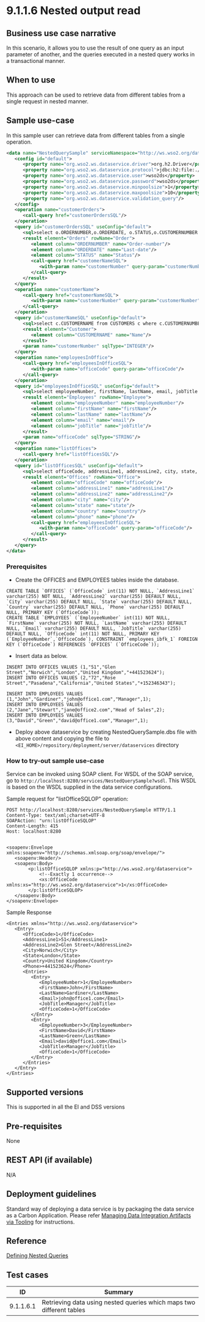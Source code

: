 # 9.1.1.6 Nested output read

## Business use case narrative

In this scenario, it allows you to use the result of one query as an input parameter of another, and the queries 
executed in a nested query works in a transactional manner.

## When to use
This approach can be used to retrieve data from different tables from a single request in nested manner. 

## Sample use-case
In this sample user can retrieve data from different tables from a single operation.

```xml
<data name="NestedQuerySample" serviceNamespace="http://ws.wso2.org/dataservice/samples/nested_query_sample">
   <config id="default">
      <property name="org.wso2.ws.dataservice.driver">org.h2.Driver</property>
      <property name="org.wso2.ws.dataservice.protocol">jdbc:h2:file:./samples/database/DATA_SERV_SAMP</property>
      <property name="org.wso2.ws.dataservice.user">wso2ds</property>
      <property name="org.wso2.ws.dataservice.password">wso2ds</property>
      <property name="org.wso2.ws.dataservice.minpoolsize">1</property>
      <property name="org.wso2.ws.dataservice.maxpoolsize">10</property>
      <property name="org.wso2.ws.dataservice.validation_query"/>
   </config>
   <operation name="customerOrders">
      <call-query href="customerOrdersSQL"/>
   </operation>
   <query id="customerOrdersSQL" useConfig="default">
      <sql>select o.ORDERNUMBER,o.ORDERDATE, o.STATUS,o.CUSTOMERNUMBER from ORDERS o</sql>
      <result element="Orders" rowName="Order">
         <element column="ORDERNUMBER" name="Order-number"/>
         <element column="ORDERDATE" name="Last-date"/>
         <element column="STATUS" name="Status"/>
         <call-query href="customerNameSQL">
            <with-param name="customerNumber" query-param="customerNumber"/>
         </call-query>
      </result>
   </query>
   <operation name="customerName">
      <call-query href="customerNameSQL">
         <with-param name="customerNumber" query-param="customerNumber"/>
      </call-query>
   </operation>
   <query id="customerNameSQL" useConfig="default">
      <sql>select c.CUSTOMERNAME from CUSTOMERS c where c.CUSTOMERNUMBER = :customerNumber</sql>
      <result element="Customer">
         <element column="CUSTOMERNAME" name="Name"/>
      </result>
      <param name="customerNumber" sqlType="INTEGER"/>
   </query>
   <operation name="employeesInOffice">
      <call-query href="employeesInOfficeSQL">
         <with-param name="officeCode" query-param="officeCode"/>
      </call-query>
   </operation>
   <query id="employeesInOfficeSQL" useConfig="default">
      <sql>select employeeNumber, firstName, lastName, email, jobTitle from Employees where officeCode = :officeCode</sql>
      <result element="Employees" rowName="Employee">
         <element column="employeeNumber" name="employeeNumber"/>
         <element column="firstName" name="firstName"/>
         <element column="lastName" name="lastName"/>
         <element column="email" name="email"/>
         <element column="jobTitle" name="jobTitle"/>
      </result>
      <param name="officeCode" sqlType="STRING"/>
   </query>
   <operation name="listOffices">
      <call-query href="listOfficesSQL"/>
   </operation>
   <query id="listOfficesSQL" useConfig="default">
      <sql>select officeCode, addressLine1, addressLine2, city, state, country, phone from Offices</sql>
      <result element="Offices" rowName="Office">
         <element column="officeCode" name="officeCode"/>
         <element column="addressLine1" name="addressLine1"/>
         <element column="addressLine2" name="addressLine2"/>
         <element column="city" name="city"/>
         <element column="state" name="state"/>
         <element column="country" name="country"/>
         <element column="phone" name="phone"/>
         <call-query href="employeesInOfficeSQL">
            <with-param name="officeCode" query-param="officeCode"/>
         </call-query>
      </result>
   </query>
</data>
```

### Prerequisites
* Create the OFFICES and EMPLOYEES tables inside the database.
```
CREATE TABLE `OFFICES` (`OfficeCode` int(11) NOT NULL, `AddressLine1` varchar(255) NOT NULL, `AddressLine2` varchar(255) DEFAULT NULL, `City` varchar(255) DEFAULT NULL, `State` varchar(255) DEFAULT NULL, `Country` varchar(255) DEFAULT NULL, `Phone` varchar(255) DEFAULT NULL, PRIMARY KEY (`OfficeCode`));
CREATE TABLE `EMPLOYEES` (`EmployeeNumber` int(11) NOT NULL, `FirstName` varchar(255) NOT NULL, `LastName` varchar(255) DEFAULT NULL, `Email` varchar(255) DEFAULT NULL, `JobTitle` varchar(255) DEFAULT NULL, `OfficeCode` int(11) NOT NULL, PRIMARY KEY (`EmployeeNumber`,`OfficeCode`), CONSTRAINT `employees_ibfk_1` FOREIGN KEY (`OfficeCode`) REFERENCES `OFFICES` (`OfficeCode`));
```
* Insert data as below.
```
INSERT INTO OFFICES VALUES (1,"51","Glen Street","Norwich","London","United Kingdom","+441523624");
INSERT INTO OFFICES VALUES (2,"72","Rose Street","Pasadena","California","United States","+152346343");

INSERT INTO EMPLOYEES VALUES (1,"John","Gardiner","john@office1.com","Manager",1);
INSERT INTO EMPLOYEES VALUES (2,"Jane","Stewart","jane@office2.com","Head of Sales",2);
INSERT INTO EMPLOYEES VALUES (3,"David","Green","david@office1.com","Manager",1);
```
* Deploy above dataservice by creating NestedQuerySample.dbs file with above content and copying the file to 
```<EI_HOME>/repository/deployment/server/dataservices``` directory

### How to try-out sample use-case
Service can be invoked using SOAP client.
For WSDL of the SOAP service, go to ```http://localhost:8280/services/NestedQuerySample?wsdl```. 
This WSDL is based on the WSDL supplied in the data service configurations.

Sample request for "listOfficeSQLOP" operation:
```text
POST http://localhost:8280/services/NestedQuerySample HTTP/1.1
Content-Type: text/xml;charset=UTF-8
SOAPAction: "urn:listOfficeSQLOP"
Content-Length: 415
Host: localhost:8280


<soapenv:Envelope xmlns:soapenv="http://schemas.xmlsoap.org/soap/envelope/">
   <soapenv:Header/>
   <soapenv:Body>
        <p:listOfficeSQLOP xmlns:p="http://ws.wso2.org/dataservice">
            <!--Exactly 1 occurrence-->
            <xs:OfficeCode xmlns:xs="http://ws.wso2.org/dataservice">1</xs:OfficeCode>
        </p:listOfficeSQLOP>
   </soapenv:Body>
</soapenv:Envelope>
```
Sample Response

``` text
<Entries xmlns="http://ws.wso2.org/dataservice">
   <Entry>
      <OfficeCode>1</OfficeCode>
      <AddressLine1>51</AddressLine1>
      <AddressLine2>Glen Street</AddressLine2>
      <City>Norwich</City>
      <State>London</State>
      <Country>United Kingdom</Country>
      <Phone>+441523624</Phone>
      <Entries>
         <Entry>
            <EmployeeNumber>1</EmployeeNumber>
            <FirstName>John</FirstName>
            <LastName>Gardiner</LastName>
            <Email>john@office1.com</Email>
            <JobTitle>Manager</JobTitle>
            <OfficeCode>1</OfficeCode>
         </Entry>
         <Entry>
            <EmployeeNumber>3</EmployeeNumber>
            <FirstName>David</FirstName>
            <LastName>Green</LastName>
            <Email>david@office1.com</Email>
            <JobTitle>Manager</JobTitle>
            <OfficeCode>1</OfficeCode>
         </Entry>
      </Entries>
   </Entry>
</Entries>
```

## Supported versions
This is supported in all the EI and DSS versions

## Pre-requisites
None

## REST API (if available)
N/A

## Deployment guidelines
Standard way of deploying a data service is by packaging the data service as a Carbon Application. Please refer 
[Managing Data Integration Artifacts via Tooling](https://docs.wso2.com/display/EI640/Managing+Data+Integration+Artifacts+via+Tooling) for instructions.

## Reference
[Defining Nested Queries](https://docs.wso2.com/display/EI640/Defining+Nested+Queries)

## Test cases

|      ID       | Summary |
| ------------- | ------------- |
| 9.1.1.6.1     | Retrieving data using nested queries which maps two different tables |
